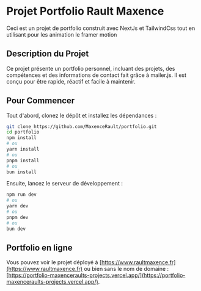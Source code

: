 # Projet Portfolio Rault Maxence

Ceci est un projet de portfolio construit avec NextJs et TailwindCss tout en utilisant pour les animation le framer motion

## Description du Projet

Ce projet présente un portfolio personnel, incluant des projets, des compétences et des informations de contact fait grâce à mailer.js. Il est conçu pour être rapide, réactif et facile à maintenir.

## Pour Commencer

Tout d'abord, clonez le dépôt et installez les dépendances :

```bash
git clone https://github.com/MaxenceRault/portfolio.git
cd portfolio
npm install
# ou
yarn install
# ou
pnpm install
# ou
bun install
```

Ensuite, lancez le serveur de développement :

```bash
npm run dev
# ou
yarn dev
# ou
pnpm dev
# ou
bun dev
```



## Portfolio en ligne

Vous pouvez voir le projet déployé à [https://www.raultmaxence.fr](https://www.raultmaxence.fr) ou bien sans le nom de domaine : [https://portfolio-maxenceraults-projects.vercel.app/](https://portfolio-maxenceraults-projects.vercel.app/).
